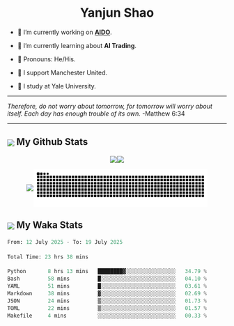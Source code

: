 

<h1 align="center">Yanjun Shao</h1>

- 🐒 I’m currently working on **[AIDO](https://github.com/genbio-ai/AIDO)**.

- 🦧 I’m currently learning about **AI Trading**.

- 🦍 Pronouns: He/His.

- 👹 I support Manchester United.

- 🐶 I study at Yale University.

---

<i> Therefore, do not worry about tomorrow, for tomorrow will worry about itself. Each day has enough trouble of its own. </i> -Matthew 6:34

---

<h2><img src="https://emojis.slackmojis.com/emojis/images/1579216111/7550/pikachu_wave.gif?1579216111" align="center" width="28" /> My Github Stats</h2>

<p align="center"><img align="center" src = "https://github-readme-stats.vercel.app/api?username=super-dainiu&show_icons=true&count_private=true&theme=tokyonight&hide=issues&line_height=30" width="400px"><img align="center" src = "https://github-readme-streak-stats.herokuapp.com/?user=super-dainiu&theme=tokyonight" width="400px"></p>

<p align="center"><img align="center" width="400px" src="https://github-readme-stats.vercel.app/api/top-langs/?username=super-dainiu&layout=compact&theme=tokyonight&hide=html,tex,jupyter%20notebook"><img align="center" width="400px" src="https://github.com/super-dainiu/super-dainiu/blob/output/github-contribution-grid-snake.svg"></p>

<h2><img src="https://emojis.slackmojis.com/emojis/images/1579216111/7550/pikachu_wave.gif?1579216111" align="center" width="28" /> My Waka Stats</h2>

<!--START_SECTION:waka-->

```python
From: 12 July 2025 - To: 19 July 2025

Total Time: 23 hrs 38 mins

Python       8 hrs 13 mins   ████████▓░░░░░░░░░░░░░░░░   34.79 %
Bash         58 mins         █░░░░░░░░░░░░░░░░░░░░░░░░   04.10 %
YAML         51 mins         █░░░░░░░░░░░░░░░░░░░░░░░░   03.61 %
Markdown     38 mins         ▓░░░░░░░░░░░░░░░░░░░░░░░░   02.69 %
JSON         24 mins         ▒░░░░░░░░░░░░░░░░░░░░░░░░   01.73 %
TOML         22 mins         ▒░░░░░░░░░░░░░░░░░░░░░░░░   01.57 %
Makefile     4 mins          ░░░░░░░░░░░░░░░░░░░░░░░░░   00.33 %
```

<!--END_SECTION:waka-->
